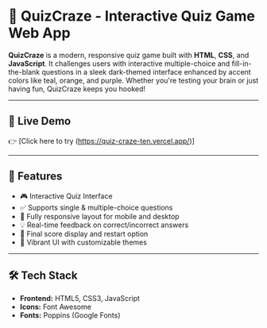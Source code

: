 # 🎯 QuizCraze - Interactive Quiz Game Web App

**QuizCraze** is a modern, responsive quiz game built with **HTML**, **CSS**, and **JavaScript**. It challenges users with interactive multiple-choice and fill-in-the-blank questions in a sleek dark-themed interface enhanced by accent colors like teal, orange, and purple. Whether you're testing your brain or just having fun, QuizCraze keeps you hooked!

---

## 🔗 Live Demo

👉 [Click here to try (https://quiz-craze-ten.vercel.app/)]  

---

## 🚀 Features

- 🎮 Interactive Quiz Interface
- ✅ Supports single & multiple-choice questions
- 📱 Fully responsive layout for mobile and desktop
- 💡 Real-time feedback on correct/incorrect answers
- 🧠 Final score display and restart option
- 🎨 Vibrant UI with customizable themes

---

## 🛠️ Tech Stack

- **Frontend:** HTML5, CSS3, JavaScript
- **Icons:** Font Awesome
- **Fonts:** Poppins (Google Fonts)



